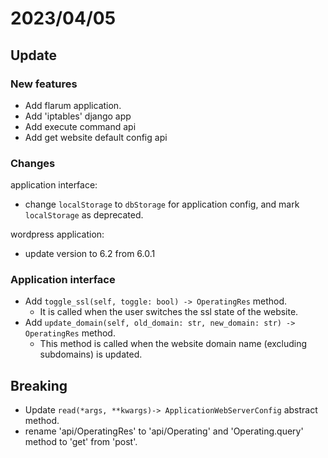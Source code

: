 # 2023/04/05
## Update

### New features

- Add flarum application.
- Add 'iptables' django app
- Add execute command api
- Add get website default config api

### Changes

application interface:
  - change `localStorage` to `dbStorage` for application config, and mark `localStorage` as deprecated.

wordpress application:
  - update version to 6.2 from 6.0.1

### Application interface

- Add `toggle_ssl(self, toggle: bool) -> OperatingRes` method.
  - It is called when the user switches the ssl state of the website.
- Add `update_domain(self, old_domain: str, new_domain: str) -> OperatingRes` method.
  - This method is called when the website domain name (excluding subdomains) is updated.

## Breaking

- Update `read(*args, **kwargs)-> ApplicationWebServerConfig` abstract method.
- rename 'api/OperatingRes' to 'api/Operating' and 'Operating.query' method to 'get' from 'post'.